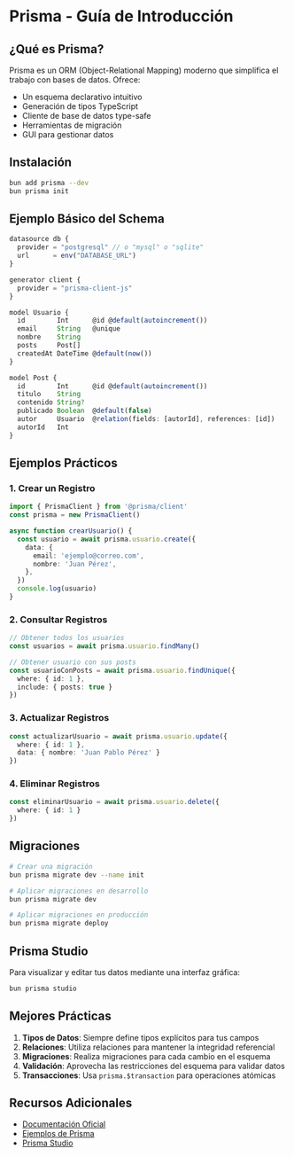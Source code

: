 # Prisma - Guía de Introducción

## ¿Qué es Prisma?

Prisma es un ORM (Object-Relational Mapping) moderno que simplifica el trabajo con bases de datos. Ofrece:

- Un esquema declarativo intuitivo
- Generación de tipos TypeScript
- Cliente de base de datos type-safe
- Herramientas de migración
- GUI para gestionar datos

## Instalación

```bash
bun add prisma --dev
bun prisma init
```

## Ejemplo Básico del Schema

```typescript
datasource db {
  provider = "postgresql" // o "mysql" o "sqlite"
  url      = env("DATABASE_URL")
}

generator client {
  provider = "prisma-client-js"
}

model Usuario {
  id        Int      @id @default(autoincrement())
  email     String   @unique
  nombre    String
  posts     Post[]
  createdAt DateTime @default(now())
}

model Post {
  id        Int      @id @default(autoincrement())
  titulo    String
  contenido String?
  publicado Boolean  @default(false)
  autor     Usuario  @relation(fields: [autorId], references: [id])
  autorId   Int
}
```

## Ejemplos Prácticos

### 1. Crear un Registro

```typescript
import { PrismaClient } from '@prisma/client'
const prisma = new PrismaClient()

async function crearUsuario() {
  const usuario = await prisma.usuario.create({
    data: {
      email: 'ejemplo@correo.com',
      nombre: 'Juan Pérez',
    },
  })
  console.log(usuario)
}
```

### 2. Consultar Registros

```typescript
// Obtener todos los usuarios
const usuarios = await prisma.usuario.findMany()

// Obtener usuario con sus posts
const usuarioConPosts = await prisma.usuario.findUnique({
  where: { id: 1 },
  include: { posts: true }
})
```

### 3. Actualizar Registros

```typescript
const actualizarUsuario = await prisma.usuario.update({
  where: { id: 1 },
  data: { nombre: 'Juan Pablo Pérez' }
})
```

### 4. Eliminar Registros

```typescript
const eliminarUsuario = await prisma.usuario.delete({
  where: { id: 1 }
})
```

## Migraciones

```bash
# Crear una migración
bun prisma migrate dev --name init

# Aplicar migraciones en desarrollo
bun prisma migrate dev

# Aplicar migraciones en producción
bun prisma migrate deploy
```

## Prisma Studio

Para visualizar y editar tus datos mediante una interfaz gráfica:

```bash
bun prisma studio
```

## Mejores Prácticas

1. **Tipos de Datos**: Siempre define tipos explícitos para tus campos
2. **Relaciones**: Utiliza relaciones para mantener la integridad referencial
3. **Migraciones**: Realiza migraciones para cada cambio en el esquema
4. **Validación**: Aprovecha las restricciones del esquema para validar datos
5. **Transacciones**: Usa `prisma.$transaction` para operaciones atómicas

## Recursos Adicionales

- [Documentación Oficial](https://www.prisma.io/docs)
- [Ejemplos de Prisma](https://github.com/prisma/prisma-examples)
- [Prisma Studio](https://www.prisma.io/studio)
